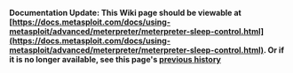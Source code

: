 <!-- Maintainers:  Please do not modify this file directly, create a pull request instead -->

**Documentation Update: This Wiki page should be viewable at [https://docs.metasploit.com/docs/using-metasploit/advanced/meterpreter/meterpreter-sleep-control.html](https://docs.metasploit.com/docs/using-metasploit/advanced/meterpreter/meterpreter-sleep-control.html). Or if it is no longer available, see this page's [previous history](./_history)**

